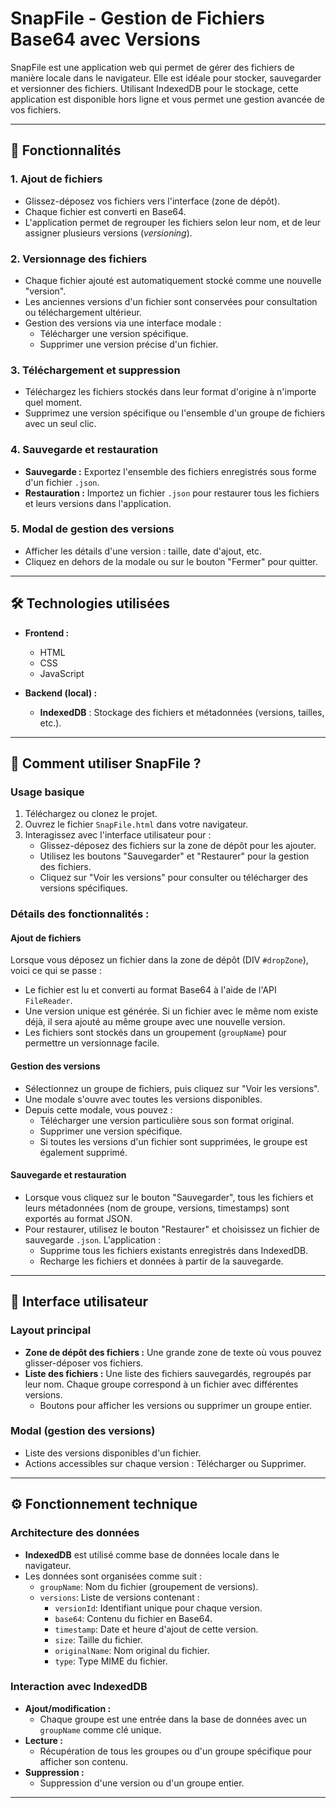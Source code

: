 # SnapFile - Gestion de Fichiers Base64 avec Versions

SnapFile est une application web qui permet de gérer des fichiers de manière locale dans le navigateur. Elle est idéale pour stocker, sauvegarder et versionner des fichiers. Utilisant IndexedDB pour le stockage, cette application est disponible hors ligne et vous permet une gestion avancée de vos fichiers.

---

## 📖 Fonctionnalités

### 1. **Ajout de fichiers**
- Glissez-déposez vos fichiers vers l'interface (zone de dépôt).
- Chaque fichier est converti en Base64.
- L'application permet de regrouper les fichiers selon leur nom, et de leur assigner plusieurs versions (_versioning_).

### 2. **Versionnage des fichiers**
- Chaque fichier ajouté est automatiquement stocké comme une nouvelle "version".
- Les anciennes versions d'un fichier sont conservées pour consultation ou téléchargement ultérieur.
- Gestion des versions via une interface modale :
    - Télécharger une version spécifique.
    - Supprimer une version précise d'un fichier.

### 3. **Téléchargement et suppression**
- Téléchargez les fichiers stockés dans leur format d'origine à n'importe quel moment.
- Supprimez une version spécifique ou l'ensemble d'un groupe de fichiers avec un seul clic.

### 4. **Sauvegarde et restauration**
- **Sauvegarde :** Exportez l'ensemble des fichiers enregistrés sous forme d'un fichier `.json`.
- **Restauration :** Importez un fichier `.json` pour restaurer tous les fichiers et leurs versions dans l'application.

### 5. **Modal de gestion des versions**
- Afficher les détails d'une version : taille, date d'ajout, etc.
- Cliquez en dehors de la modale ou sur le bouton "Fermer" pour quitter.

---

## 🛠️ Technologies utilisées

- **Frontend :**
  - HTML
  - CSS
  - JavaScript

- **Backend (local) :**
  - **IndexedDB** : Stockage des fichiers et métadonnées (versions, tailles, etc.).

---

## 🚀 Comment utiliser SnapFile ?

### Usage basique
1. Téléchargez ou clonez le projet.
2. Ouvrez le fichier `SnapFile.html` dans votre navigateur.
3. Interagissez avec l'interface utilisateur pour :
   - Glissez-déposez des fichiers sur la zone de dépôt pour les ajouter.
   - Utilisez les boutons "Sauvegarder" et "Restaurer" pour la gestion des fichiers.
   - Cliquez sur "Voir les versions" pour consulter ou télécharger des versions spécifiques.

### Détails des fonctionnalités :
#### **Ajout de fichiers**
Lorsque vous déposez un fichier dans la zone de dépôt (DIV `#dropZone`), voici ce qui se passe :
- Le fichier est lu et converti au format Base64 à l'aide de l'API `FileReader`.
- Une version unique est générée. Si un fichier avec le même nom existe déjà, il sera ajouté au même groupe avec une nouvelle version.
- Les fichiers sont stockés dans un groupement (`groupName`) pour permettre un versionnage facile.

#### **Gestion des versions**
- Sélectionnez un groupe de fichiers, puis cliquez sur "Voir les versions".
- Une modale s'ouvre avec toutes les versions disponibles.
- Depuis cette modale, vous pouvez :
  - Télécharger une version particulière sous son format original.
  - Supprimer une version spécifique.
  - Si toutes les versions d'un fichier sont supprimées, le groupe est également supprimé.

#### **Sauvegarde et restauration**
- Lorsque vous cliquez sur le bouton "Sauvegarder", tous les fichiers et leurs métadonnées (nom de groupe, versions, timestamps) sont exportés au format JSON.
- Pour restaurer, utilisez le bouton "Restaurer" et choisissez un fichier de sauvegarde `.json`. L'application :
  - Supprime tous les fichiers existants enregistrés dans IndexedDB.
  - Recharge les fichiers et données à partir de la sauvegarde.

---

## 🎨 Interface utilisateur

### Layout principal
- **Zone de dépôt des fichiers :** Une grande zone de texte où vous pouvez glisser-déposer vos fichiers.
- **Liste des fichiers :** Une liste des fichiers sauvegardés, regroupés par leur nom. Chaque groupe correspond à un fichier avec différentes versions.
  - Boutons pour afficher les versions ou supprimer un groupe entier.

### Modal (gestion des versions)
- Liste des versions disponibles d'un fichier.
- Actions accessibles sur chaque version : Télécharger ou Supprimer.

---

## ⚙️ Fonctionnement technique

### Architecture des données
- **IndexedDB** est utilisé comme base de données locale dans le navigateur. 
- Les données sont organisées comme suit :
  - `groupName`: Nom du fichier (groupement de versions).
  - `versions`: Liste de versions contenant :
    - `versionId`: Identifiant unique pour chaque version.
    - `base64`: Contenu du fichier en Base64.
    - `timestamp`: Date et heure d'ajout de cette version.
    - `size`: Taille du fichier.
    - `originalName`: Nom original du fichier.
    - `type`: Type MIME du fichier.

### Interaction avec IndexedDB
- **Ajout/modification :**
  - Chaque groupe est une entrée dans la base de données avec un `groupName` comme clé unique.
- **Lecture :**
  - Récupération de tous les groupes ou d'un groupe spécifique pour afficher son contenu.
- **Suppression :**
  - Suppression d'une version ou d'un groupe entier.

---

